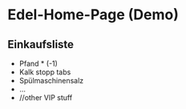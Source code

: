 Edel-Home-Page (Demo)
=====================
Einkaufsliste
-------------

* Pfand * (-1)
* Kalk stopp tabs
* Spülmaschinensalz
* ...
* //other VIP stuff 
